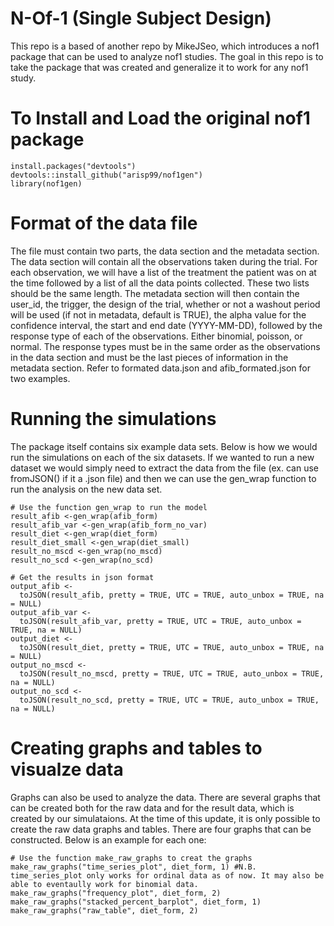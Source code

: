 # N-Of-1 (Single Subject Design)

This repo is a based of another repo by MikeJSeo, which introduces a nof1 package that can be used to analyze nof1 studies. The goal in this repo is to take the package that was created and generalize it to work for any nof1 study.

# To Install and Load the original nof1 package

```{r}
install.packages("devtools")
devtools::install_github("arisp99/nof1gen")
library(nof1gen)
```

# Format of the data file

The file must contain two parts, the data section and the metadata section. The data section will contain all the observations taken during the trial. For each observation, we will have a list of the treatment the patient was on at the time followed by a list of all the data points collected. These two lists should be the same length. The metadata section will then contain the  user_id, the trigger, the design of the trial, whether or not a washout  period will be used (if not in metadata, default is TRUE), the alpha value for the confidence interval, the start and end  date (YYYY-MM-DD), followed by the response type of each of the observations. Either binomial, poisson, or normal. The response types must be in the same order as the observations in the data section and must be the last pieces of information in the metadata section. Refer to formated data.json and afib_formated.json for two examples.

# Running the simulations

The package itself contains six example data sets. Below is how we would run the simulations on each of the six datasets. If we wanted to run a new dataset we would simply need to extract the data from the file (ex. can use fromJSON() if it a .json file) and then we can use the gen_wrap function to run the analysis on the new data set.

```{r}
# Use the function gen_wrap to run the model
result_afib <-gen_wrap(afib_form)
result_afib_var <-gen_wrap(afib_form_no_var)
result_diet <-gen_wrap(diet_form)
result_diet_small <-gen_wrap(diet_small)
result_no_mscd <-gen_wrap(no_mscd)
result_no_scd <-gen_wrap(no_scd)

# Get the results in json format
output_afib <-
  toJSON(result_afib, pretty = TRUE, UTC = TRUE, auto_unbox = TRUE, na = NULL)
output_afib_var <-
  toJSON(result_afib_var, pretty = TRUE, UTC = TRUE, auto_unbox = TRUE, na = NULL)
output_diet <-
  toJSON(result_diet, pretty = TRUE, UTC = TRUE, auto_unbox = TRUE, na = NULL)
output_no_mscd <-
  toJSON(result_no_mscd, pretty = TRUE, UTC = TRUE, auto_unbox = TRUE, na = NULL)
output_no_scd <-
  toJSON(result_no_scd, pretty = TRUE, UTC = TRUE, auto_unbox = TRUE, na = NULL)
```
# Creating graphs and tables to visualze data

Graphs can also be used to analyze the data. There are several graphs that can be created both for the raw data and for the result data, which is created by our simulataions. At the time of this update, it is only possible to create the raw data graphs and tables. There are four graphs that can be constructed. Below is an example for each one:

```{r}
# Use the function make_raw_graphs to creat the graphs
make_raw_graphs("time_series_plot", diet_form, 1) #N.B. time_series_plot only works for ordinal data as of now. It may also be able to eventaully work for binomial data.
make_raw_graphs("frequency_plot", diet_form, 2)
make_raw_graphs("stacked_percent_barplot", diet_form, 1)
make_raw_graphs("raw_table", diet_form, 2)
```
